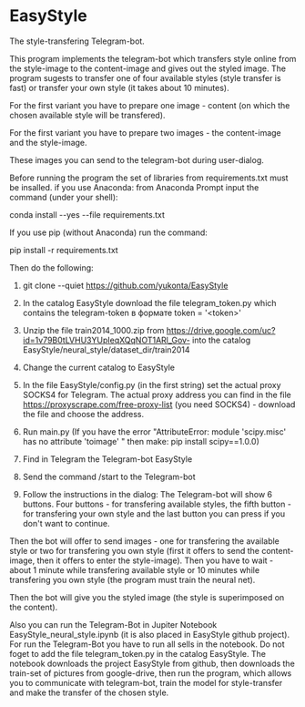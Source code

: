 # EasyStyle
The style-transfering Telegram-bot.

This program implements the telegram-bot which transfers style online from the style-image to the content-image and gives out the styled image.
The program sugests to transfer one of four available styles (style transfer is fast) or transfer your own style (it takes about 10 minutes).

For the first variant you have to prepare one image - content (on which the chosen available style will be transfered).

For the first variant you have to prepare two images - the content-image and the style-image.

These images you can send to the telegram-bot during user-dialog.

Before running the program the set of libraries from requirements.txt must be insalled.
if you use Anaconda: from Anaconda Prompt input the command (under your shell):

conda install --yes --file requirements.txt

If you use pip (without Anaconda) run the command:

pip install -r requirements.txt

Then do the following:
1) git clone --quiet https://github.com/yukonta/EasyStyle  
2) In the catalog EasyStyle download the file telegram_token.py which contains the telegram-token в формате token = '\<token\>'
3) Unzip the file train2014_1000.zip from https://drive.google.com/uc?id=1v79B0tLVHU3YUpIeqXQqNOT1ARl_Gov- into the catalog EasyStyle/neural_style/dataset_dir/train2014
4) Change the current catalog to EasyStyle
5) In the file EasyStyle/config.py (in the first string) set the actual proxy SOCKS4 for Telegram. The actual proxy address you can find in the file  https://proxyscrape.com/free-proxy-list (you need SOCKS4) - download the file and choose the address.

6) Run main.py
(If you have the error "AttributeError: module 'scipy.misc' has no attribute 'toimage' "  then make: pip install scipy==1.0.0)

7) Find in Telegram the Telegram-bot EasyStyle 
8) Send the command /start to the Telegram-bot
9) Follow the instructions in the dialog: The Telegram-bot will show 6 buttons. Four buttons - for transfering available styles, the fifth button - for transfering your own style and the last button you can press if you don't want to continue.

Then  the bot will offer to send images - one for transfering the available style or two for transfering you own style (first it offers to send the content-image, then it offers to enter the style-image). Then you have to wait - about 1 minute while transfering available style or 10 minutes while transfering you own style (the program must train the neural net).

Then the bot will give you the styled image (the style is superimposed on the content).


Also you can run the Telegram-Bot in Jupiter Notebook EasyStyle_neural_style.ipynb (it is also placed in EasyStyle github project).
For run the Telegram-Bot you have to run all sells in the notebook. Do not foget to add the file telegram_token.py  in the catalog EasyStyle.
The notebook downloads the project EasyStyle from github, then  downloads the train-set of pictures from google-drive, then run the program, which allows you to communicate with telegram-bot, train the model for style-transfer and make the transfer of the chosen style. 




